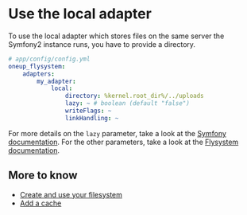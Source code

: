 # Use the local adapter

To use the local adapter which stores files on the same server the Symfony2 instance runs, you have
to provide a directory.

```yml
# app/config/config.yml
oneup_flysystem:
    adapters:
        my_adapter:
            local:
                directory: %kernel.root_dir%/../uploads
                lazy: ~ # boolean (default "false")
                writeFlags: ~
                linkHandling: ~
```

For more details on the `lazy` parameter, take a look at the [Symfony documentation](http://symfony.com/doc/current/components/dependency_injection/lazy_services.html).
For the other parameters, take a look at the [Flysystem documentation](http://flysystem.thephpleague.com/adapter/local/).

## More to know
* [Create and use your filesystem](filesystem_create.md)
* [Add a cache](filesystem_cache.md)